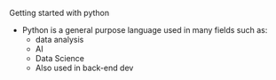 Getting started with python
  - Python is a general purpose language used in many fields such as:
    * data analysis
    * AI
    * Data Science
    * Also used in back-end dev
      


